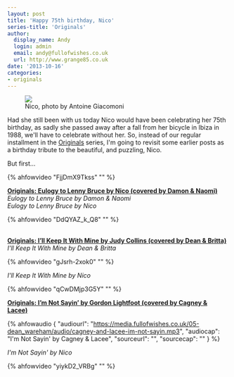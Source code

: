 ```yaml
---
layout: post
title: 'Happy 75th birthday, Nico'
series-title: 'Originals'
author:
  display_name: Andy
  login: admin
  email: andy@fullofwishes.co.uk
  url: http://www.grange85.co.uk
date: '2013-10-16'
categories:
- originals
---
```

<p><figure class="caption aligncenter"><img src="https://media.fullofwishes.co.uk/00-misc/pictures/nico_giacomoni.jpg" class /><figcaption class="caption-text"> Nico, photo by Antoine Giacomoni</figcaption></figure>
Had she still been with us today Nico would have been celebrating her 75th birthday, as sadly she passed away after a fall from her bicycle in Ibiza in 1988, we'll have to celebrate without her. So, instead of our regular installment in the <a href="/category/originals/">Originals</a> series, I'm going to revisit some earlier posts as a birthday tribute to the beautiful, and puzzling, Nico.</p>
<p>But first...<br />
</p>
{% ahfowvideo "FjjDmX9Tkss" "" %}
<p><strong><a href="/2013/05/29/originals-eulogy-to-lenny-bruce-by-nico-covered-by-damon-naomi/" title="Originals: Eulogy to Lenny Bruce by Nico (covered by Damon & Naomi)">Originals: Eulogy to Lenny Bruce by Nico (covered by Damon & Naomi)</a></strong><br />
<em>Eulogy to Lenny Bruce by Damon & Naomi</em><br />
<em>Eulogy to Lenny Bruce by Nico</em><br />
</p>
{% ahfowvideo "DdQYAZ_k_Q8" "" %}
<p><strong><a href="/2013/09/11/originals-ill-keep-it-with-mine-by-judy-collins-covered-by-dean-britta/" title="Originals: I’ll Keep It With Mine by Judy Collins (covered by Dean & Britta)"><br />
Originals: I’ll Keep It With Mine by Judy Collins (covered by Dean & Britta)</a></strong><br />
<em>I'll Keep It With Mine by Dean & Britta</em><br />
</p>
{% ahfowvideo "gJsrh-2xok0" "" %}
<p><em>I'll Keep It With Mine by Nico</em><br />
</p>
{% ahfowvideo "qCwDMjp3G5Y" "" %}
<p><strong><a href="/2013/09/18/originals-im-not-sayin-by-gordon-lightfoot-covered-by-cagney-and-lacee/" title="Originals: I’m Not Sayin’ by Gordon Lightfoot (covered by Cagney & Lacee)">Originals: I’m Not Sayin’ by Gordon Lightfoot (covered by Cagney & Lacee)</a></strong></p>

 {% ahfowaudio {
  "audiourl": "https://media.fullofwishes.co.uk/05-dean_wareham/audio/cagney-and-lacee-im-not-sayin.mp3",
  "audiocap": "I'm Not Sayin' by Cagney & Lacee",
  "sourceurl": "",
  "sourcecap": ""
  } %}

<p><em>I'm Not Sayin' by Nico</em></p>
{% ahfowvideo "yiykD2_VRBg" "" %}
